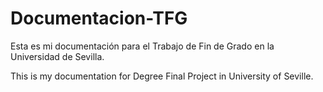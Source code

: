 # Documentacion-TFG

Esta es mi documentación para el Trabajo de Fin de Grado en la Universidad de Sevilla.

This is my documentation for Degree Final Project in University of Seville.
